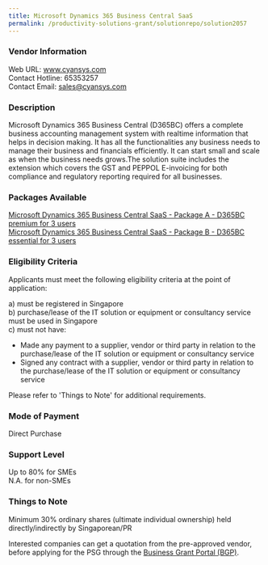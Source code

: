 ```yaml
---
title: Microsoft Dynamics 365 Business Central SaaS
permalink: /productivity-solutions-grant/solutionrepo/solution2057
---
```


### Vendor Information
Web URL: www.cyansys.com <br>Contact Hotline: 65353257 <br>Contact Email: sales@cyansys.com<br>

### Description

Microsoft Dynamics 365 Business Central (D365BC) offers a complete business accounting management system with realtime information that helps in decision making. It has all the functionalities any business needs to manage their business and financials efficiently. It can start small and scale as when the business needs grows.The solution suite includes the extension which covers the GST and PEPPOL E-invoicing for both compliance and regulatory reporting required for all businesses.

### Packages Available

<a href='https://www.gobusiness.gov.sg/images/psg/DesensitisedCyanSYSAnnex3wef25March2021_Part_1.pdf' target='_blank'>Microsoft Dynamics 365 Business Central SaaS - Package A - D365BC premium for 3 users</a><br/>
<a href='https://www.gobusiness.gov.sg/images/psg/DesensitisedCyanSYSAnnex3wef25March2021_Part_2.pdf' target='_blank'>Microsoft Dynamics 365 Business Central SaaS - Package B - D365BC essential for 3 users</a><br/>

### Eligibility Criteria

Applicants must meet the following eligibility criteria at the point of application:

a) must be registered in Singapore <br>
b) purchase/lease of the IT solution or equipment or consultancy service must be used in Singapore <br>
c) must not have:
- Made any payment to a supplier, vendor or third party in relation to the purchase/lease of the IT solution or equipment or consultancy service
- Signed any contract with a supplier, vendor or third party in relation to the purchase/lease of the IT solution or equipment or consultancy service

Please refer to 'Things to Note' for additional requirements.

### Mode of Payment
Direct Purchase

### Support Level
Up to 80% for SMEs <br>
N.A. for non-SMEs

### Things to Note
Minimum 30% ordinary shares (ultimate individual ownership) held directly/indirectly by Singaporean/PR

Interested companies can get a quotation from the pre-approved vendor, before applying for the PSG through the <a target='_blank' href='https://www.businessgrants.gov.sg/'>Business Grant Portal (BGP)</a>.
